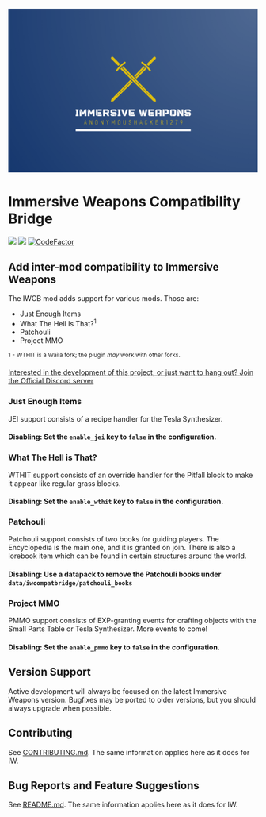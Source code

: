 ![Immersive Weapons Logo](logo.png)

# Immersive Weapons Compatibility Bridge

[![](http://cf.way2muchnoise.eu/full_633345_Downloads.svg)](https://www.curseforge.com/minecraft/mc-mods/immersive-weapons)
[![](http://cf.way2muchnoise.eu/versions/633345.svg)](https://www.curseforge.com/minecraft/mc-mods/immersive-weapons)
[![CodeFactor](https://www.codefactor.io/repository/github/anonymoushacker1279/iwcompatibilitybridge/badge/master)](https://www.codefactor.io/repository/github/anonymoushacker1279/immersiveweapons/overview/master)

## Add inter-mod compatibility to Immersive Weapons

The IWCB mod adds support for various mods. Those are:

- Just Enough Items
- What The Hell Is That?<sup>1</sup>
- Patchouli
- Project MMO

<sup>1 - WTHIT is a Waila fork; the plugin *may* work with other forks.</sup>

[Interested in the development of this project, or just want to hang out? Join the Official Discord server](https://discord.gg/WNMCTg7TsT)

### Just Enough Items

JEI support consists of a recipe handler for the Tesla Synthesizer.

#### Disabling: Set the `enable_jei` key to `false` in the configuration.

### What The Hell is That?

WTHIT support consists of an override handler for the Pitfall block to make it appear like regular grass blocks.

#### Disabling: Set the `enable_wthit` key to `false` in the configuration.

### Patchouli

Patchouli support consists of two books for guiding players. The Encyclopedia is the main one, and it is granted on
join. There is also a lorebook item which can be found in certain structures around the world.

#### Disabling: Use a datapack to remove the Patchouli books under `data/iwcompatbridge/patchouli_books`

### Project MMO

PMMO support consists of EXP-granting events for crafting objects with the Small Parts Table or Tesla Synthesizer. More
events to come!

#### Disabling: Set the `enable_pmmo` key to `false` in the configuration.

## Version Support

Active development will always be focused on the latest Immersive Weapons version. Bugfixes may be ported to older
versions, but you should always upgrade when possible.

## Contributing

See [CONTRIBUTING.md](https://github.com/AnonymousHacker1279/ImmersiveWeapons/blob/master/CONTRIBUTING.md). The same
information applies here as it does for IW.

## Bug Reports and Feature Suggestions

See [README.md](https://github.com/AnonymousHacker1279/ImmersiveWeapons#bug-reports-and-feature-suggestions). The same
information applies here as it does for IW.